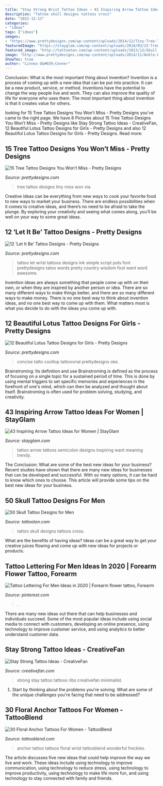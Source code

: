 ```yaml
---
title: "Stay Strong Wrist Tattoo Ideas ~ 43 Inspiring Arrow Tattoo Ideas For Women"
description: "Tattoo skull designs tattoos cross"
date: "2022-12-13"
categories:
- "ideas"
tags: ["ideas"]
images:
- "https://www.prettydesigns.com/wp-content/uploads/2014/12/Tiny-Tree-Tattoo-Design.jpg"
featuredImage: "https://stayglam.com/wp-content/uploads/2018/03/23-Trendy-Arrow-Tattoo-Ideas.jpg"
featured_image: "http://tattooton.com/wp-content/uploads/2013/12/Skull-Tattoo-Designs-for-Men42.jpg"
image: "http://www.prettydesigns.com/wp-content/uploads/2014/11/Ankle-Lotus-Tattoo.jpg"
ShowToc: true
author: "Linnea O&#039;Conner"
---
```



Conclusion: What is the most important thing about invention?
Invention is a process of coming up with a new idea that can be put into practice. It can be a new product, service, or method. Inventions have the potential to change the way people live and work. They can also improve the quality of life for everyone who uses them. The most important thing about invention is that it creates value for others.

	

		
looking for 15 Tree Tattoo Designs You Won’t Miss - Pretty Designs you've came to the right page. We have 8 Pictures about 15 Tree Tattoo Designs You Won’t Miss - Pretty Designs like Stay Strong Tattoo Ideas - CreativeFan, 12 Beautiful Lotus Tattoo Designs for Girls - Pretty Designs and also 12 Beautiful Lotus Tattoo Designs for Girls - Pretty Designs. Read more:
		
    
## 15 Tree Tattoo Designs You Won’t Miss - Pretty Designs

<img loading=lazy src="https://www.prettydesigns.com/wp-content/uploads/2014/12/Tiny-Tree-Tattoo-Design.jpg" onerror="this.onerror=null;this.src='https://tse3.mm.bing.net/th?id=OIP.95zD2yrYgVovj1UIRrnGkAHaJ7&amp;pid=15.1';" alt="15 Tree Tattoo Designs You Won’t Miss - Pretty Designs">

_Source: prettydesigns.com_

>tree tattoo designs tiny miss won via. 

	

Creative ideas can be everything from new ways to cook your favorite food to new ways to market your business. There are endless possibilities when it comes to creative ideas, and there’s no need to be afraid to take the plunge. By exploring your creativity and seeing what comes along, you’ll be well on your way to some great ideas.

    
## 12 ‘Let It Be’ Tattoo Designs - Pretty Designs

<img loading=lazy src="http://www.prettydesigns.com/wp-content/uploads/2014/11/Let-It-Be-Tattoo-on-Wrist.jpg" onerror="this.onerror=null;this.src='https://tse4.mm.bing.net/th?id=OIP.1c6BrOpmhOa4cxE7hgATegHaLM&amp;pid=15.1';" alt="12 ‘Let It Be’ Tattoo Designs - Pretty Designs">

_Source: prettydesigns.com_

>tattoo let wrist tattoos designs ink simple script pols font prettydesigns tatoo words pretty country wisdom foot want word awesome. 

	

Invention ideas are always something that people come up with on their own, or when they are inspired by another person or idea. There are so many different ways to make things better, and there are so many different ways to make money. There is no one best way to think about invention ideas, and no one best way to come up with them. What matters most is what you decide to do with the ideas you come up with.

    
## 12 Beautiful Lotus Tattoo Designs For Girls - Pretty Designs

<img loading=lazy src="http://www.prettydesigns.com/wp-content/uploads/2014/11/Ankle-Lotus-Tattoo.jpg" onerror="this.onerror=null;this.src='https://tse3.mm.bing.net/th?id=OIP.KSO8GVTt-MdgQbl2u3jadAAAAA&amp;pid=15.1';" alt="12 Beautiful Lotus Tattoo Designs for Girls - Pretty Designs">

_Source: prettydesigns.com_

>concise tatto cooltop tattooviral prettydesigns oke. 

	

Brainstroming: Its definition and use
Brainstroming is defined as the process of focusing on a single topic for a sustained period of time. This is done by using mental triggers to set specific memories and experiences in the forefront of one's mind, which can then be analyzed and thought about Itself. Brainstroming is often used for problem solving, studying, and creativity.

    
## 43 Inspiring Arrow Tattoo Ideas For Women | StayGlam

<img loading=lazy src="https://stayglam.com/wp-content/uploads/2018/03/23-Trendy-Arrow-Tattoo-Ideas.jpg" onerror="this.onerror=null;this.src='https://tse3.mm.bing.net/th?id=OIP.OucB7AuklWMgDBSy5ql54wHaEf&amp;pid=15.1';" alt="43 Inspiring Arrow Tattoo Ideas for Women | StayGlam">

_Source: stayglam.com_

>tattoo arrow tattoos semicolon designs inspiring want meaning trendy. 

	

The Conclusion: What are some of the best new ideas for your business?
Recent studies have shown that there are many new ideas for businesses that can be developed and successful. With so many options, it can be hard to know which ones to choose. This article will provide some tips on the best new ideas for your business.

    
## 50 Skull Tattoo Designs For Men

<img loading=lazy src="http://tattooton.com/wp-content/uploads/2013/12/Skull-Tattoo-Designs-for-Men42.jpg" onerror="this.onerror=null;this.src='https://tse3.mm.bing.net/th?id=OIP.zl7EmErEdADOtrJL9SA0wQHaLu&amp;pid=15.1';" alt="50 Skull Tattoo Designs for Men">

_Source: tattooton.com_

>tattoo skull designs tattoos cross. 

	

What are the benefits of having ideas?
Ideas can be a great way to get your creative juices flowing and come up with new ideas for projects or products.

    
## Tattoo Lettering For Men Ideas In 2020 | Forearm Flower Tattoo, Forearm

<img loading=lazy src="https://i.pinimg.com/736x/f9/eb/76/f9eb760f422e9ac427d1f7e1861b817d.jpg" onerror="this.onerror=null;this.src='https://tse4.mm.bing.net/th?id=OIP.Y8SET5KYwR_AxKBssmNLAQHaJQ&amp;pid=15.1';" alt="Tattoo Lettering For Men Ideas in 2020 | Forearm flower tattoo, Forearm">

_Source: pinterest.com_

>. 

	

There are many new ideas out there that can help businesses and individuals succeed. Some of the most popular ideas include using social media to connect with customers, developing an online presence, using technology to improve customer service, and using analytics to better understand customer data.

    
## Stay Strong Tattoo Ideas - CreativeFan

<img loading=lazy src="https://creativefan.com/wp-content/uploads/stay-strong-tattoo-ideas.jpg" onerror="this.onerror=null;this.src='https://tse2.mm.bing.net/th?id=OIP.7PnZnW127PX9dqzIx_1KzgHaJ3&amp;pid=15.1';" alt="Stay Strong Tattoo Ideas - CreativeFan">

_Source: creativefan.com_

>strong stay tattoo tattoos ribs creativefan minimalist. 

	

1. Start by thinking about the problems you're solving. What are some of the unique challenges you're facing that need to be addressed? 

    
## 30 Floral Anchor Tattoos For Women - TattooBlend

<img loading=lazy src="https://tattooblend.com/wp-content/uploads/2016/02/floral-anchor-tattoo-14.jpg" onerror="this.onerror=null;this.src='https://tse3.mm.bing.net/th?id=OIP.mc6SDz5MCDbkxUha7Sdx2gHaKA&amp;pid=15.1';" alt="30 Floral Anchor Tattoos For Women - TattooBlend">

_Source: tattooblend.com_

>anchor tattoo tattoos floral wrist tattooblend wonderful freckles. 

	

The article discusses five new ideas that could help improve the way we live and work. These ideas include using technology to improve communication, using technology to reduce stress, using technology to improve productivity, using technology to make life more fun, and using technology to stay connected with family and friends.

